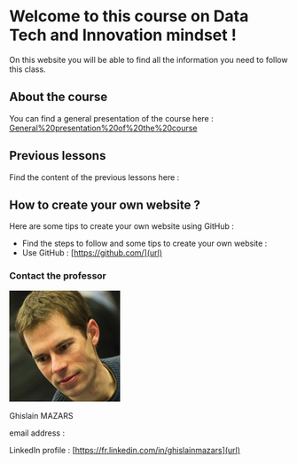 # Welcome to this course on Data Tech and Innovation mindset !
On this website you will be able to find all the information you need to follow this class.

## About the course
You can find a general presentation of the course here :
[General%20presentation%20of%20the%20course](url)

## Previous lessons
Find the content of the previous lessons here :
[](url)

## How to create your own website ?
Here are some tips to create your own website using GitHub :
- Find the steps to follow and some tips to create your own website : [](url)
- Use GitHub : [https://github.com/](url)

### Contact the professor
<img src="Tech%20data...%20Ghislain%20Mazars.jpg">

Ghislain MAZARS

email address : 

LinkedIn profile : [https://fr.linkedin.com/in/ghislainmazars](url)
